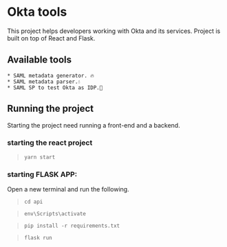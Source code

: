 # Okta tools

This project helps developers working with Okta and its services.
Project is built on top of React and Flask.

## Available tools

    * SAML metadata generator. 🔥
    * SAML metadata parser.💧
    * SAML SP to test Okta as IDP.🧊

## Running the project

Starting the project need running a front-end and a backend.

### starting the react project

> `yarn start`

### starting FLASK APP:

Open a new terminal and run the following.

> `cd api`

> `env\Scripts\activate`

> `pip install -r requirements.txt`

> `flask run`
